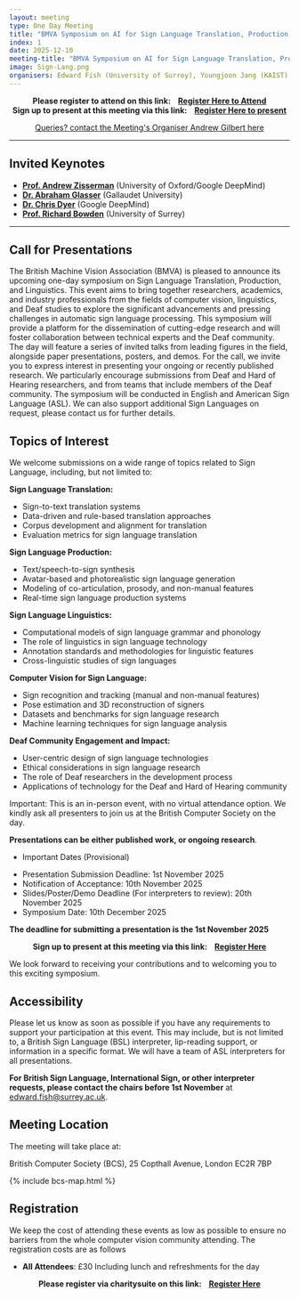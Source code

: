 ```yaml
---
layout: meeting
type: One Day Meeting
title: "BMVA Symposium on AI for Sign Language Translation, Production, and Linguistics (10th December 2025) "
index: 1
date: 2025-12-10
meeting-title: "BMVA Symposium on AI for Sign Language Translation, Production, and Linguistics"
image: Sign-Lang.png
organisers: Edward Fish (University of Surrey), Youngjoon Jang (KAIST), Özge Mercanoğlu Sincan (University of Surrey)
---
```


<div class="alert mt-3 alert-info" style="text-align:center;">
<span><strong>Please register to attend on this link: &nbsp;&nbsp;
<a class="btn btn-warning" role="button" href="https://bmva.charitysuite.com/events/pmvihyso">Register Here to Attend</a></strong></span>
</div>

<div class="alert mt-3 alert-info" style="text-align:center;">
<span><strong>Sign up to present at this meeting via this link: &nbsp;&nbsp;
<a class="btn btn-warning" role="button" href="https://bmva.charitysuite.com/forms/y3tedpnu">Register Here to present</a></strong></span>
</div>

<p style="text-align: center;">
<a class="btn btn-info" role="button" href="mailto:a.gilbert@surrey.ac.uk">Queries? contact the Meeting's Organiser Andrew Gilbert here</a></p>

---

## Invited Keynotes

* [**Prof. Andrew Zisserman**](https://www.robots.ox.ac.uk/~az/) (University of Oxford/Google DeepMind)
* [**Dr. Abraham Glasser**](https://abrahamglasser.com/) (Gallaudet University)
* [**Dr. Chris Dyer**](https://scholar.google.com/citations?user=W2DsnAkAAAAJ&hl=en) (Google DeepMind)
* [**Prof. Richard Bowden**](https://www.surrey.ac.uk/people/richard-bowden) (University of Surrey)

---

## Call for Presentations

The British Machine Vision Association (BMVA) is pleased to announce its upcoming one-day symposium on Sign Language Translation, Production, and Linguistics. This event aims to bring together researchers, academics, and industry professionals from the fields of computer vision, linguistics, and Deaf studies to explore the significant advancements and pressing challenges in automatic sign language processing.
This symposium will provide a platform for the dissemination of cutting-edge research and will foster collaboration between technical experts and the Deaf community. The day will feature a series of invited talks from leading figures in the field, alongside paper presentations, posters, and demos.
For the call, we invite you to express interest in presenting your ongoing or recently published research. We particularly encourage submissions from Deaf and Hard of Hearing researchers, and from teams that include members of the Deaf community. The symposium will be conducted in English and American Sign Language (ASL). We can also support additional Sign Languages on request, please contact us for further details. 

## Topics of Interest
We welcome submissions on a wide range of topics related to Sign Language, including, but not limited to:

**Sign Language Translation:**
* Sign-to-text translation systems
* Data-driven and rule-based translation approaches
* Corpus development and alignment for translation
* Evaluation metrics for sign language translation


**Sign Language Production:**
* Text/speech-to-sign synthesis
* Avatar-based and photorealistic sign language generation
* Modeling of co-articulation, prosody, and non-manual features
* Real-time sign language production systems

**Sign Language Linguistics:**
* Computational models of sign language grammar and phonology
* The role of linguistics in sign language technology
* Annotation standards and methodologies for linguistic features
* Cross-linguistic studies of sign languages

**Computer Vision for Sign Language:**
* Sign recognition and tracking (manual and non-manual features)
* Pose estimation and 3D reconstruction of signers
* Datasets and benchmarks for sign language research
* Machine learning techniques for sign language analysis

**Deaf Community Engagement and Impact:**
* User-centric design of sign language technologies
* Ethical considerations in sign language research
* The role of Deaf researchers in the development process
* Applications of technology for the Deaf and Hard of Hearing community

Important: This is an in-person event, with no virtual attendance option. We kindly ask all presenters to join us at the British Computer Society on the day.

**Presentations can be either published work, or ongoing research**. 

* Important Dates (Provisional)
- Presentation Submission Deadline: 1st November 2025
- Notification of Acceptance: 10th November 2025
- Slides/Poster/Demo Deadline (For interpreters to review): 20th November 2025
- Symposium Date: 10th December 2025

**The deadline for submitting a presentation is the 1st November 2025**

<div class="alert mt-3 alert-info" style="text-align:center;">
<span><strong>Sign up to present at this meeting via this link: &nbsp;&nbsp;
<a class="btn btn-warning" role="button" href="https://bmva.charitysuite.com/forms/y3tedpnu">Register Here</a></strong></span>
</div>

We look forward to receiving your contributions and to welcoming you to this exciting symposium.

## Accessibility

Please let us know as soon as possible if you have any requirements to support your participation at this event. This may include, but is not limited to, a British Sign Language (BSL) interpreter, lip-reading support, or information in a specific format. We will have a team of ASL interpreters for all presentations.

**For British Sign Language, International Sign, or other interpreter requests, please contact the chairs before 1st November** at [edward.fish@surrey.ac.uk](mailto:edward.fish@surrey.ac.uk).

## Meeting Location

The meeting will take place at:

British Computer Society (BCS), 25 Copthall Avenue, London EC2R 7BP

{% include bcs-map.html %}

## Registration

We keep the cost of attending these events as low as possible to ensure no barriers from the whole computer vision community attending. 
The registration costs are as follows 
- **All Attendees**:  £30
Including lunch and refreshments for the day


<div class="alert mt-3 alert-info" style="text-align:center;">
<span><strong>Please register via charitysuite on this link: &nbsp;&nbsp;
<a class="btn btn-warning" role="button" href="https://bmva.charitysuite.com/events/pmvihyso">Register Here</a></strong></span>
</div>




